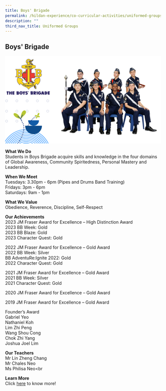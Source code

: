 ```yaml
---
title: Boys' Brigade
permalink: /hildan-experience/co-curricular-activities/uniformed-groups/boys-brigade/
description: ""
third_nav_title: Uniformed Groups
---
```

Boys' Brigade
-------------


![](/images/CCA/Boys%20Brigade%202023.png)


**What We Do** <br>
Students in Boys Brigade acquire skills and knowledge in the four domains of Global Awareness, Community Spiritedness, Personal Mastery and Leadership. <br>

**When We Meet** <br>
Tuesdays: 3.30pm - 6pm (Pipes and Drums Band Training)<br>
Fridays: 3pm - 6pm<br>
Saturdays: 9am - 1pm<br>

**What We Value** <br>
Obedience, Reverence, Discipline, Self-Respect <br>

**Our Achievements**<br>
2023 JM Fraser Award for Excellence  – High Distinction Award<br>
2023 BB Week: Gold <br>
2023 BB Blaze: Gold <br>
2023 Character Quest: Gold <br>

2022 JM Fraser Award for Excellence – Gold Award<br>
2022 BB Week: Silver <br>
BB AdventuRe:Ignite 2022: Gold <br>
2022 Character Quest: Gold <br>

2021 JM Fraser Award for Excellence – Gold Award<br>
2021 BB Week: Silver <br>
2021 Character Quest: Gold <br>

2020 JM Fraser Award for Excellence – Gold Award<br>

2019 JM Fraser Award for Excellence – Gold Award <br>

Founder’s Award <br>
Gabriel Yeo<br>
Nathaniel Koh<br>
Lim Zhi Peng<br> 
Wang Shou Cong<br> 
Chok Zhi Yang<br> 
Joshua Joel Lim <br>

**Our Teachers** <br>
Mr Lin Zheng Chang  <br>
Mr Chales Neo <br> 
Ms Philisa Neo<br

**Learn More** <br>
Click&nbsp;[here](/files/CCA/_BB%20Presentation%202020.pdf)&nbsp;to know more!
